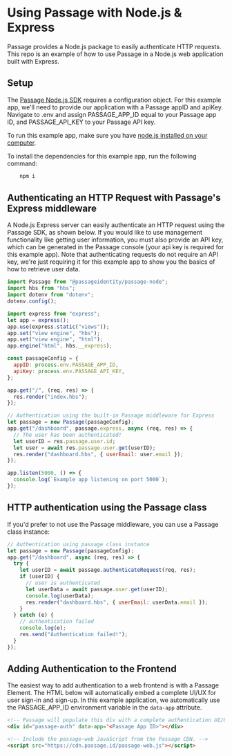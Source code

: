 # Using Passage with Node.js & Express

Passage provides a Node.js package to easily authenticate HTTP requests. This repo is an example of how to use Passage in a Node.js web application built with Express.

## Setup

The [Passage Node.js SDK](https://www.npmjs.com/package/@passageidentity/passage-node) requires a configuration object. For this example app, we'll need to provide our application
with a Passage appID and apiKey. Navigate to .env and assign PASSAGE_APP_ID equal to your Passage app ID, and PASSAGE_API_KEY to your Passage API key.

To run this example app, make sure you have [node.js installed on your computer](https://nodejs.org/en/download/).

To install the dependencies for this example app, run the following command:

```bash
    npm i
```

## Authenticating an HTTP Request with Passage's Express middleware

A Node.js Express server can easily authenticate an HTTP request using the Passage SDK, as shown below. If you would like to use management functionality like getting user information, you must also provide an API key, which can be generated in the Passage console (your api key is required for this example app). Note that authenticating requests do not require an API key, we're just requiring it for this example app to show you the basics of how to retrieve user data.

```javascript
import Passage from "@passageidentity/passage-node";
import hbs from "hbs";
import dotenv from "dotenv";
dotenv.config();

import express from "express";
let app = express();
app.use(express.static("views"));
app.set("view engine", "hbs");
app.set("view engine", "html");
app.engine("html", hbs.__express);

const passageConfig = {
  appID: process.env.PASSAGE_APP_ID,
  apiKey: process.env.PASSAGE_API_KEY,
};

app.get("/", (req, res) => {
  res.render("index.hbs");
});

// Authentication using the built-in Passage middleware for Express
let passage = new Passage(passageConfig);
app.get("/dashboard", passage.express, async (req, res) => {
  // The user has been authenticated!
  let userID = res.passage.user.id;
  let user = await res.passage.user.get(userID);
  res.render("dashboard.hbs", { userEmail: user.email });
});

app.listen(5000, () => {
  console.log(`Example app listening on port 5000`);
});
```

## HTTP authentication using the Passage class

If you'd prefer to not use the Passage middleware, you can use a Passage class instance:

```javascript
// Authentication using passage class instance
let passage = new Passage(passageConfig);
app.get("/dashboard", async (req, res) => {
  try {
    let userID = await passage.authenticateRequest(req, res);
    if (userID) {
      // user is authenticated
      let userData = await passage.user.get(userID);
      console.log(userData);
      res.render("dashboard.hbs", { userEmail: userData.email });
    }
  } catch (e) {
    // authentication failed
    console.log(e);
    res.send("Authentication failed!");
  }
});
```

## Adding Authentication to the Frontend

The easiest way to add authentication to a web frontend is with a Passage Element. The HTML below will automatically embed a complete UI/UX for user sign-in and sign-up. In this example application, we automatically use the PASSAGE_APP_ID environment variable in the `data-app` attribute.

```html
<!-- Passage will populate this div with a complete authentication UI/UX. -->
<div id="passage-auth" data-app="<Passage App ID>"></div>

<!-- Include the passage-web JavaScript from the Passage CDN. -->
<script src="https://cdn.passage.id/passage-web.js"></script>
```
